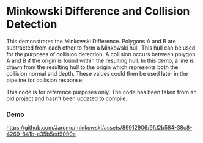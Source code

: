 # Minkowski Difference and Collision Detection #

This demonstrates the Minkowski Difference. Polygons A and B are subtracted from each other to form a Minkowski hull.
This hull can be used for the purposes of collision detection. A collision occurs between polygon A and B if the origin is found within the resulting hull.
In this demo, a line is drawn from the resulting hull to the origin which represents both the collision normal and depth. These values could then be used later in the pipeline for collision response.

This code is for reference purposes only. The code has been taken from an old project and hasn't been updated to compile.

### Demo ###
https://github.com/Jaromc/minkowski/assets/89912906/9fd2b584-38c8-4269-841b-e35b5ed9090e

